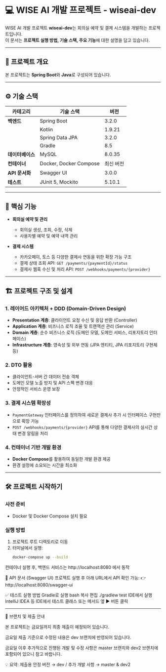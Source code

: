 # 💻 WISE AI 개발 프로젝트 - wiseai-dev

WISE AI 개발 프로젝트 **wiseai-dev**는 회의실 예약 및 결제 시스템을 개발하는 프로젝트입니다.  
이 문서는 **프로젝트 실행 방법, 기술 스택, 주요 기능**에 대한 설명을 담고 있습니다.

---

## 📌 프로젝트 개요
본 프로젝트는 **Spring Boot**와 **Java**로 구성되어 있습니다.

---

## ⚙️ 기술 스택

| 카테고리      | 기술 스택            | 버전      |
|---------------|----------------------|-----------|
| **백엔드**    | Spring Boot          | 3.2.0     |
|               | Kotlin               | 1.9.21    |
|               | Spring Data JPA      | 3.2.0     |
|               | Gradle               | 8.5       |
| **데이터베이스** | MySQL              | 8.0.35    |
| **컨테이너**  | Docker, Docker Compose | 최신 버전 |
| **API 문서화** | Swagger UI          | 3.0.0     |
| **테스트**    | JUnit 5, Mockito     | 5.10.1    |

---

## 🚀 핵심 기능

- **회의실 예약 및 관리**
  - 회의실 생성, 조회, 수정, 삭제
  - 사용자별 예약 및 예약 내역 관리

- **결제 시스템**
  - 카카오페이, 토스 등 다양한 결제사 연동을 위한 확장 가능 구조
  - 결제 상태 조회 API: `GET /payments/{paymentId}/status`
  - 결제사 웹훅 수신 및 처리 API: `POST /webhooks/payments/{provider}`

---

## 🏗 프로젝트 구조 및 설계

### 1. 레이어드 아키텍처 + DDD (Domain-Driven Design)

- **Presentation 계층**: 클라이언트 요청 수신 및 응답 반환 (Controller)
- **Application 계층**: 비즈니스 로직 조율 및 트랜잭션 관리 (Service)
- **Domain 계층**: 순수 비즈니스 로직 (도메인 모델, 도메인 서비스, 리포지토리 인터페이스)
- **Infrastructure 계층**: 영속성 및 외부 연동 (JPA 엔티티, JPA 리포지토리 구현체 등)

### 2. DTO 활용
- 클라이언트-서버 간 데이터 전송 객체
- 도메인 모델 노출 방지 및 API 스펙 변경 대응
- 안정적인 서비스 운영 보장

### 3. 결제 시스템 확장성
- `PaymentGateway` 인터페이스를 정의하여 새로운 결제사 추가 시 인터페이스 구현만으로 확장 가능
- `POST /webhooks/payments/{provider}` API를 통해 다양한 결제사의 실시간 상태 변경 알림을 처리

### 4. 컨테이너 기반 개발 환경
- **Docker Compose**를 활용하여 동일한 개발 환경 제공
- 환경 설정에 소요되는 시간을 최소화

---

## 🛠 프로젝트 시작하기

### 사전 준비
- Docker 및 Docker Compose 설치 필요

### 실행 방법
1. 프로젝트 루트 디렉토리로 이동
2. 터미널에서 실행:
   ```bash
   docker-compose up --build
컨테이너 실행 후, 백엔드 서비스는
http://localhost:8080 에서 동작

📖 API 문서 (Swagger UI)
프로젝트 실행 후 아래 URL에서 API 확인 가능:
👉 http://localhost:8080/swagger-ui

✅ 테스트 실행 방법
Gradle로 실행
bash
복사
편집
./gradlew test
IDE에서 실행
IntelliJ IDEA 등 IDE에서 테스트 클래스 또는 메서드 옆 ▶ 버튼 클릭

---

📝 브랜치 및 제출 안내

본 프로젝트는 금요일까지 최종 제출이 예정되어 있습니다.

금요일 제출 기준으로 수정된 내용은 dev 브랜치에 반영되어 있습니다.

금요일 이후 추가적으로 진행된 개발 및 수정 사항은 master 브랜치와 dev2 브랜치에 포함되어 있으니 참고 바랍니다.

💡 요약: 제출용 안정 버전 → dev / 추가 개발 사항 → master & dev2
